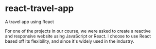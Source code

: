# react-travel-app
A travel app using React 

For one of the projects in our course, we were asked to create a reactive and responsive website using JavaScript or React. I choose to use React based off its flexibility, and since it's widely used in the industry. 
